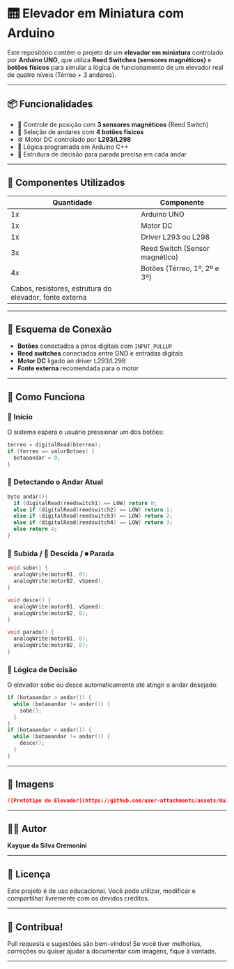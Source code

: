 
# 🛗 Elevador em Miniatura com Arduino

Este repositório contém o projeto de um **elevador em miniatura** controlado por **Arduino UNO**, que utiliza **Reed Switches (sensores magnéticos)** e **botões físicos** para simular a lógica de funcionamento de um elevador real de quatro níveis (Térreo + 3 andares).

---

## 📦 Funcionalidades

- 🧲 Controle de posição com **3 sensores magnéticos** (Reed Switch)
- 🔘 Seleção de andares com **4 botões físicos**
- ⚙️ Motor DC controlado por **L293/L298**
- 🧠 Lógica programada em Arduino C++
- 🚦 Estrutura de decisão para parada precisa em cada andar

---

## 🧰 Componentes Utilizados

| Quantidade | Componente               |
|------------|---------------------------|
| 1x         | Arduino UNO               |
| 1x         | Motor DC                  |
| 1x         | Driver L293 ou L298       |
| 3x         | Reed Switch (Sensor magnético) |
| 4x         | Botões (Térreo, 1º, 2º e 3º) |
| Cabos, resistores, estrutura do elevador, fonte externa |

---

## 🔧 Esquema de Conexão

- **Botões** conectados a pinos digitais com `INPUT_PULLUP`
- **Reed switches** conectados entre GND e entradas digitais
- **Motor DC** ligado ao driver L293/L298
- **Fonte externa** recomendada para o motor

---

## 🧠 Como Funciona

### 🏁 Início

O sistema espera o usuário pressionar um dos botões:

```cpp
terreo = digitalRead(bterreo);
if (terreo == valorBotoes) {
  botaoandar = 0;
}
```

### 🧲 Detectando o Andar Atual

```cpp
byte andar(){
  if (digitalRead(reedswitch1) == LOW) return 0;
  else if (digitalRead(reedswitch2) == LOW) return 1;
  else if (digitalRead(reedswitch3) == LOW) return 2;
  else if (digitalRead(reedswitch4) == LOW) return 3;
  else return 4;
}
```

### 🔼 Subida / 🔽 Descida / ⏹ Parada

```cpp
void sobe() {
  analogWrite(motorB1, 0);
  analogWrite(motorB2, vSpeed);
}

void desce() {
  analogWrite(motorB1, vSpeed);
  analogWrite(motorB2, 0);
}

void parado() {
  analogWrite(motorB1, 0);
  analogWrite(motorB2, 0);
}
```

### 🚦 Lógica de Decisão

O elevador sobe ou desce automaticamente até atingir o andar desejado:

```cpp
if (botaoandar > andar()) {
  while (botaoandar != andar()) {
    sobe();
  }
}
if (botaoandar < andar()) {
  while (botaoandar != andar()) {
    desce();
  }
}
```

---



## 📸 Imagens 


```markdown
![Protótipo do Elevador](https://github.com/user-attachments/assets/0a7b7355-7c5f-407f-becd-94048c9e0056)
```

---

## 👨‍💻 Autor

**Kayque da Silva Cremonini**

---

## 🪪 Licença

Este projeto é de uso educacional. Você pode utilizar, modificar e compartilhar livremente com os devidos créditos.

---

## 🌟 Contribua!

Pull requests e sugestões são bem-vindos! Se você tiver melhorias, correções ou quiser ajudar a documentar com imagens, fique à vontade.

---
